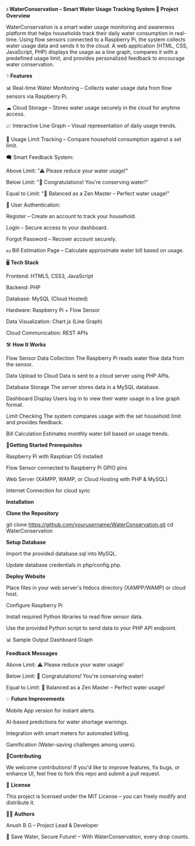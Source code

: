 **💧 WaterConservation – Smart Water Usage Tracking System
📌 Project Overview**

WaterConservation is a smart water usage monitoring and awareness platform that helps households track their daily water consumption in real-time.
Using flow sensors connected to a Raspberry Pi, the system collects water usage data and sends it to the cloud.
A web application (HTML, CSS, JavaScript, PHP) displays the usage as a line graph, compares it with a predefined usage limit, and provides personalized feedback to encourage water conservation.

✨**Features**

📊 Real-time Water Monitoring – Collects water usage data from flow sensors via Raspberry Pi.

☁ Cloud Storage – Stores water usage securely in the cloud for anytime access.

📈 Interactive Line Graph – Visual representation of daily usage trends.

🎯 Usage Limit Tracking – Compare household consumption against a set limit.

🗨 Smart Feedback System:

Above Limit: "⚠ Please reduce your water usage!"

Below Limit: "🎉 Congratulations! You're conserving water!"

Equal to Limit: "🧘 Balanced as a Zen Master – Perfect water usage!"

🔐 User Authentication:

Register – Create an account to track your household.

Login – Secure access to your dashboard.

Forgot Password – Recover account securely.

💵 Bill Estimation Page – Calculate approximate water bill based on usage.

🖥️ **Tech Stack**

Frontend: HTML5, CSS3, JavaScript

Backend: PHP

Database: MySQL (Cloud Hosted)

Hardware: Raspberry Pi + Flow Sensor

Data Visualization: Chart.js (Line Graph)

Cloud Communication: REST APIs

🛠️ **How It Works**

Flow Sensor Data Collection
The Raspberry Pi reads water flow data from the sensor.

Data Upload to Cloud
Data is sent to a cloud server using PHP APIs.

Database Storage
The server stores data in a MySQL database.

Dashboard Display
Users log in to view their water usage in a line graph format.

Limit Checking
The system compares usage with the set household limit and provides feedback.

Bill Calculation
Estimates monthly water bill based on usage trends.


🚀**Getting Started Prerequisites**

Raspberry Pi with Raspbian OS installed

Flow Sensor connected to Raspberry Pi GPIO pins

Web Server (XAMPP, WAMP, or Cloud Hosting with PHP & MySQL)

Internet Connection for cloud sync

**Installation**

**Clone the Repository**

git clone https://github.com/yourusername/WaterConservation.git
cd WaterConservation


**Setup Database**

Import the provided database.sql into MySQL.

Update database credentials in php/config.php.

**Deploy Website**

Place files in your web server's htdocs directory (XAMPP/WAMP) or cloud host.

Configure Raspberry Pi

Install required Python libraries to read flow sensor data.

Use the provided Python script to send data to your PHP API endpoint.

📊 Sample Output
Dashboard Graph

**Feedback Messages**

Above Limit: ⚠ Please reduce your water usage!

Below Limit: 🎉 Congratulations! You're conserving water!

Equal to Limit: 🧘 Balanced as a Zen Master – Perfect water usage!

💡 **Future Improvements**

Mobile App version for instant alerts.

AI-based predictions for water shortage warnings.

Integration with smart meters for automated billing.

Gamification (Water-saving challenges among users).

🤝**Contributing**

We welcome contributions!
If you'd like to improve features, fix bugs, or enhance UI, feel free to fork this repo and submit a pull request.

📜 **License**

This project is licensed under the MIT License – you can freely modify and distribute it.

👨‍💻 **Authors**

Anush B G – Project Lead & Developer

🌊 Save Water, Secure Future! – With WaterConservation, every drop counts.
